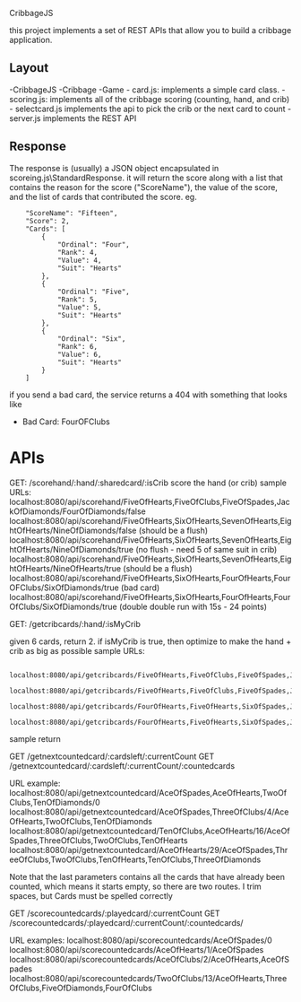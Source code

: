CribbageJS

this project implements a set of REST APIs that allow you to build a cribbage application.

Layout
-------
-CribbageJS
    -Cribbage
        -Game
            - card.js:        implements a simple card class.
            - scoring.js:     implements all of the cribbage scoring (counting, hand, and crib)
            - selectcard.js   implements the api to pick the crib or the next card to count
        - server.js           implements the REST API

Response
---------
The response is (usually) a JSON object encapsulated in scoreing.js\StandardResponse.  it will return the score along with a list
that contains the reason for the score ("ScoreName"), the value of the score, and the list of cards that contributed the score. eg.

        "ScoreName": "Fifteen",
        "Score": 2,
        "Cards": [
            {
                "Ordinal": "Four",
                "Rank": 4,
                "Value": 4,
                "Suit": "Hearts"
            },
            {
                "Ordinal": "Five",
                "Rank": 5,
                "Value": 5,
                "Suit": "Hearts"
            },
            {
                "Ordinal": "Six",
                "Rank": 6,
                "Value": 6,
                "Suit": "Hearts"
            }
        ]

if you send a bad card, the service returns a 404 with something that looks like

 - Bad Card: FourOFClubs

APIs
====

GET: /scorehand/:hand/:sharedcard/:isCrib
score the hand (or crib)
sample URLs:
            localhost:8080/api/scorehand/FiveOfHearts,FiveOfClubs,FiveOfSpades,JackOfDiamonds/FourOfDiamonds/false
            localhost:8080/api/scorehand/FiveOfHearts,SixOfHearts,SevenOfHearts,EightOfHearts/NineOfDiamonds/false  (should be a flush)
            localhost:8080/api/scorehand/FiveOfHearts,SixOfHearts,SevenOfHearts,EightOfHearts/NineOfDiamonds/true   (no flush - need 5 of same suit in crib)
            localhost:8080/api/scorehand/FiveOfHearts,SixOfHearts,SevenOfHearts,EightOfHearts/NineOfHearts/true     (should be a flush)
            localhost:8080/api/scorehand/FiveOfHearts,SixOfHearts,FourOfHearts,FourOFClubs/SixOfDiamonds/true     (bad card)
            localhost:8080/api/scorehand/FiveOfHearts,SixOfHearts,FourOfHearts,FourOfClubs/SixOfDiamonds/true     (double double run with 15s - 24 points)


GET: /getcribcards/:hand/:isMyCrib

given 6 cards, return 2.  if isMyCrib is true, then optimize to make the hand + crib as big as possible
sample URLs:

                localhost:8080/api/getcribcards/FiveOfHearts,FiveOfClubs,FiveOfSpades,JackOfDiamonds,SixOfClubs,FourOfDiamonds/false  
                localhost:8080/api/getcribcards/FiveOfHearts,FiveOfClubs,FiveOfSpades,JackOfDiamonds,SixOfClubs,FourOfDiamonds/true   
                localhost:8080/api/getcribcards/FourOfHearts,FiveOfHearts,SixOfSpades,JackOfHearts,QueenOfHearts,SixOfDiamonds/true  
                localhost:8080/api/getcribcards/FourOfHearts,FiveOfHearts,SixOfSpades,JackOfHearts,QueenOfHearts,SixOfDiamonds/false  

sample return

GET /getnextcountedcard/:cardsleft/:currentCount
GET /getnextcountedcard/:cardsleft/:currentCount/:countedcards

URL example:
               localhost:8080/api/getnextcountedcard/AceOfSpades,AceOfHearts,TwoOfClubs,TenOfDiamonds/0
               localhost:8080/api/getnextcountedcard/AceOfSpades,ThreeOfClubs/4/AceOfHearts,TwoOfClubs,TenOfDiamonds
                localhost:8080/api/getnextcountedcard/TenOfClubs,AceOfHearts/16/AceOfSpades,ThreeOfClubs,TwoOfClubs,TenOfHearts
                localhost:8080/api/getnextcountedcard/AceOfHearts/29/AceOfSpades,ThreeOfClubs,TwoOfClubs,TenOfHearts,TenOfClubs,ThreeOfDiamonds

Note that the last parameters contains all the cards that have already been counted, which means it starts empty, so there are two routes.
I trim spaces, but Cards must be spelled correctly

GET /scorecountedcards/:playedcard/:currentCount
GET /scorecountedcards/:playedcard/:currentCount/:countedcards/

URL examples:
                localhost:8080/api/scorecountedcards/AceOfSpades/0
               localhost:8080/api/scorecountedcards/AceOfHearts/1/AceOfSpades
               localhost:8080/api/scorecountedcards/AceOfClubs/2/AceOfHearts,AceOfSpades
               localhost:8080/api/scorecountedcards/TwoOfClubs/13/AceOfHearts,ThreeOfClubs,FiveOfDiamonds,FourOfClubs




    
